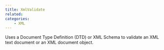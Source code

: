 ```yaml
---
title: XmlValidate
related:
categories:
    - XML
---
```


Uses a Document Type Definition (DTD) or XML Schema to validate an XML text document or an XML document object.